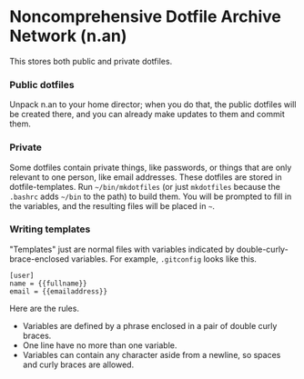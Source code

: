 Noncomprehensive Dotfile Archive Network (n.an)
=======
This stores both public and private dotfiles.

### Public dotfiles
Unpack n.an to your home director; when you do that, the public
dotfiles will be created there, and you can already make updates
to them and commit them.

### Private
Some dotfiles contain private things, like passwords, or things
that are only relevant to one person, like email addresses. These
dotfiles are stored in dotfile-templates. Run `~/bin/mkdotfiles`
(or just `mkdotfiles` because the `.bashrc` adds `~/bin` to
the path) to build them. You will be prompted to fill in the variables,
and the resulting files will be placed in `~`.

### Writing templates
"Templates" just are normal files with variables indicated by
double-curly-brace-enclosed variables. For example, `.gitconfig`
looks like this.

    [user]
    name = {{fullname}}
    email = {{emailaddress}}

Here are the rules.

* Variables are defined by a phrase enclosed in a pair of double curly braces.
* One line have no more than one variable.
* Variables can contain any character aside from a newline, so spaces
  and curly braces are allowed.
